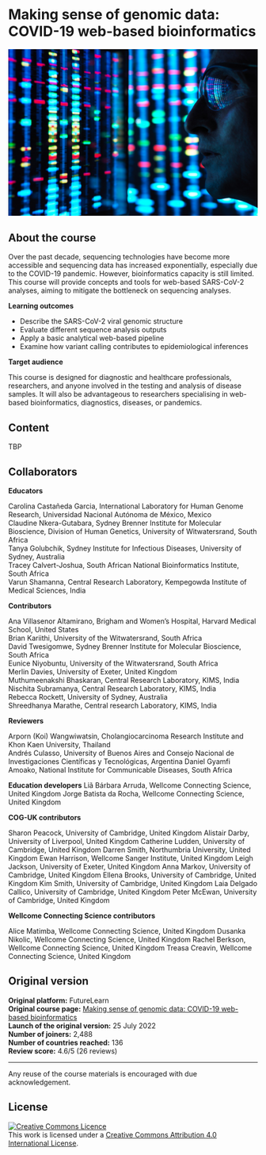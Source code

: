 # Making sense of genomic data: COVID-19 web-based bioinformatics

![](images/OC3_cover.jpeg)

## About the course

Over the past decade, sequencing technologies have become more accessible and sequencing data has increased exponentially, especially due to the COVID-19 pandemic. However, bioinformatics capacity is still limited. This course will provide concepts and tools for web-based SARS-CoV-2 analyses, aiming to mitigate the bottleneck on sequencing analyses.


**Learning outcomes**

* Describe the SARS-CoV-2 viral genomic structure         
* Evaluate different sequence analysis outputs           
* Apply a basic analytical web-based pipeline            
* Examine how variant calling contributes to epidemiological inferences           

**Target audience**

This course is designed for diagnostic and healthcare professionals, researchers, and anyone involved in the testing and analysis of disease samples. It will also be advantageous to researchers specialising in web-based bioinformatics, diagnostics, diseases, or pandemics.

## Content

TBP 

## Collaborators

**Educators**     

Carolina Castañeda Garcia, International Laboratory for Human Genome Research, Universidad Nacional Autónoma de México, Mexico                 
Claudine Nkera-Gutabara, Sydney Brenner Institute for Molecular Bioscience, Division of Human Genetics, University of Witwatersrand, South Africa             
Tanya Golubchik, Sydney Institute for Infectious Diseases, University of Sydney, Australia           
Tracey Calvert-Joshua, South African National Bioinformatics Institute, South Africa          
Varun Shamanna, Central Research Laboratory, Kempegowda Institute of Medical Sciences, India             
             
**Contributors**             

Ana Villasenor Altamirano, Brigham and Women’s Hospital, Harvard Medical School, United States                
Brian Kariithi, University of the Witwatersrand, South Africa               
David Twesigomwe, Sydney Brenner Institute for Molecular Bioscience, South Africa        
Eunice Niyobuntu, University of the Witwatersrand, South Africa        
Merlin Davies, University of Exeter, United Kingdom                   
Muthumeenakshi Bhaskaran, Central Research Laboratory, KIMS, India
Nischita Subramanya, Central Research Laboratory, KIMS, India           
Rebecca Rockett, University of Sydney, Australia              
Shreedhanya Marathe, Central research Laboratory, KIMS, India        
 
**Reviewers**


Arporn (Koi) Wangwiwatsin, Cholangiocarcinoma Research Institute and Khon Kaen University, Thailand           
Andrés Culasso, University of Buenos Aires and Consejo Nacional de Investigaciones Científicas y Tecnológicas, Argentina
Daniel Gyamfi Amoako, National Institute for Communicable Diseases, South Africa


**Education developers**
Liã Bárbara Arruda, Wellcome Connecting Science, United Kingdom 
Jorge Batista da Rocha, Wellcome Connecting Science, United Kingdom 
 
**COG-UK contributors**
 
Sharon Peacock, University of Cambridge, United Kingdom
Alistair Darby, University of Liverpool, United Kingdom
Catherine Ludden, University of Cambridge, United Kingdom
Darren Smith, Northumbria University, United Kingdom
Ewan Harrison, Wellcome Sanger Institute, United Kingdom
Leigh Jackson, University of Exeter, United Kingdom
Anna Markov, University of Cambridge, United Kingdom
Ellena Brooks, University of Cambridge, United Kingdom
Kim Smith, University of Cambridge, United Kingdom
Laia Delgado Callico, University of Cambridge, United Kingdom
Peter McEwan, University of Cambridge, United Kingdom


**Wellcome Connecting Science contributors**


Alice Matimba, Wellcome Connecting Science, United Kingdom
Dusanka Nikolic, Wellcome Connecting Science, United Kingdom
Rachel Berkson, Wellcome Connecting Science, United Kingdom
Treasa Creavin, Wellcome Connecting Science, United Kingdom
              
## Original version

**Original platform:** FutureLearn       
**Original course page:** [Making sense of genomic data: COVID-19 web-based bioinformatics](https://www.futurelearn.com/courses/making-sense-of-genomic-data-covid-19-web-based-bioinformatics/1)                           
**Launch of the original version:** 25 July 2022                
**Number of joiners:** 2,488         
**Number of countries reached:** 136         
**Review score:** 4.6/5 (26 reviews)         

******
Any reuse of the course materials is encouraged with due acknowledgement.

## License
<a rel="license" href="http://creativecommons.org/licenses/by/4.0/"><img alt="Creative Commons Licence" style="border-width:0" src="https://i.creativecommons.org/l/by/4.0/88x31.png" /></a><br />This work is licensed under a <a rel="license" href="http://creativecommons.org/licenses/by/4.0/">Creative Commons Attribution 4.0 International License</a>.

<!-- ## How to cite 

TBP --> 









